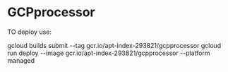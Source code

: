 # GCPprocessor

TO deploy use:

gcloud builds submit --tag gcr.io/apt-index-293821/gcpprocessor
gcloud run deploy --image gcr.io/apt-index-293821/gcpprocessor --platform managed

